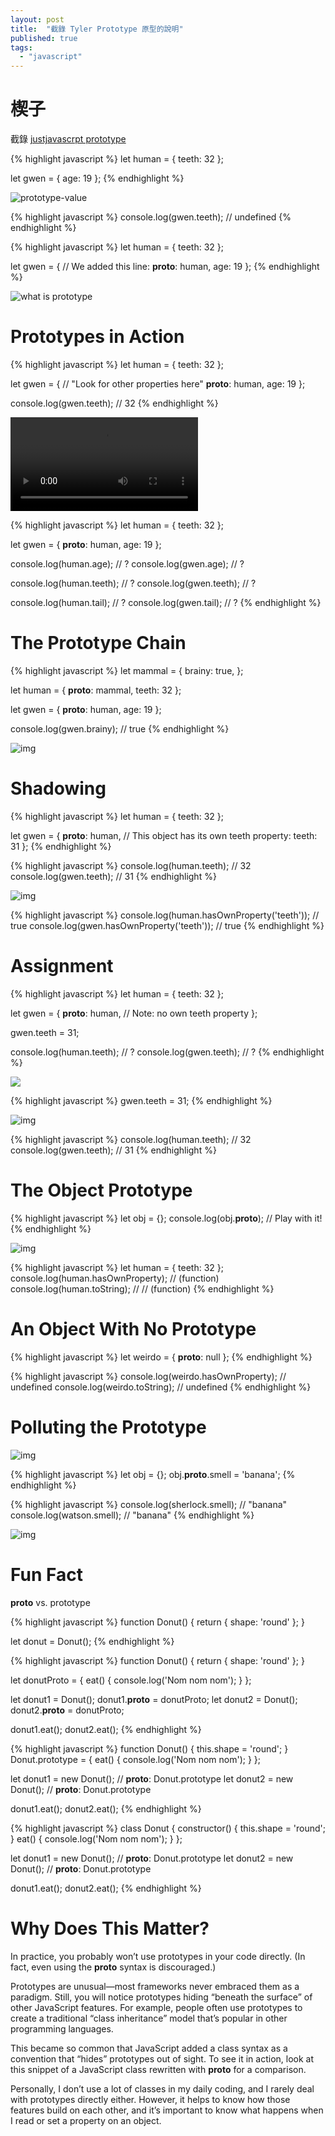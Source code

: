 ```yaml
---
layout: post
title:  "截錄 Tyler Prototype 原型的說明"
published: true
tags: 
  - "javascript"
---
```


# 楔子
截錄 [justjavascrpt prototype](https://justjavascript.com)

{% highlight javascript %}
let human = {
  teeth: 32
};

let gwen = {
  age: 19
};
{% endhighlight %}

![prototype-value](https://res.cloudinary.com/dg3gyk0gu/image/upload/v1590534071/just-javascript-email-images/jj09/prop.png)

{% highlight javascript %}
console.log(gwen.teeth); // undefined
{% endhighlight %}

{% highlight javascript %}
let human = {
  teeth: 32
};

let gwen = {
  // We added this line:
  __proto__: human,
  age: 19
};
{% endhighlight %}

![what is prototype](https://res.cloudinary.com/dg3gyk0gu/image/upload/v1590534071/just-javascript-email-images/jj09/proto.png)

# Prototypes in Action

{% highlight javascript %}
let human = {
  teeth: 32
};

let gwen = {
  // "Look for other properties here"
  __proto__: human,
  age: 19
};

console.log(gwen.teeth); // 32
{% endhighlight %}

![video](https://res.cloudinary.com/dg3gyk0gu/video/upload/f_auto/just-javascript-email-images/jj09/proto_anim-mp4.mp4)

{% highlight javascript %}
let human = {
  teeth: 32
};

let gwen = {
  __proto__: human,
  age: 19
};

console.log(human.age); // ?
console.log(gwen.age); // ?

console.log(human.teeth); // ?
console.log(gwen.teeth); // ?

console.log(human.tail); // ?
console.log(gwen.tail); // ?
{% endhighlight %}

# The Prototype Chain

{% highlight javascript %}
let mammal = {
  brainy: true,
};

let human = {
  __proto__: mammal,
  teeth: 32
};

let gwen = {
  __proto__: human,
  age: 19
};

console.log(gwen.brainy); // true
{% endhighlight %}

![img](https://res.cloudinary.com/dg3gyk0gu/image/upload/v1590534071/just-javascript-email-images/jj09/protochain.png)

# Shadowing

{% highlight javascript %}
let human = {
  teeth: 32
};

let gwen = {
  __proto__: human,
  // This object has its own teeth property:
  teeth: 31
};
{% endhighlight %}

{% highlight javascript %}
console.log(human.teeth); // 32
console.log(gwen.teeth); // 31
{% endhighlight %}

![img](https://res.cloudinary.com/dg3gyk0gu/image/upload/v1590534072/just-javascript-email-images/jj09/shadowing.png)

{% highlight javascript %}
console.log(human.hasOwnProperty('teeth')); // true
console.log(gwen.hasOwnProperty('teeth')); // true
{% endhighlight %}

# Assignment

{% highlight javascript %}
let human = {
  teeth: 32
};

let gwen = {
  __proto__: human,
  // Note: no own teeth property
};

gwen.teeth = 31;

console.log(human.teeth); // ?
console.log(gwen.teeth); // ?
{% endhighlight %}

![](https://res.cloudinary.com/dg3gyk0gu/image/upload/v1590534072/just-javascript-email-images/jj09/step1.png)

{% highlight javascript %}
gwen.teeth = 31;
{% endhighlight %}

![img](https://res.cloudinary.com/dg3gyk0gu/image/upload/v1590534072/just-javascript-email-images/jj09/step2.png)

{% highlight javascript %}
console.log(human.teeth); // 32
console.log(gwen.teeth); // 31
{% endhighlight %}

# The Object Prototype

{% highlight javascript %}
let obj = {};
console.log(obj.__proto__); // Play with it!
{% endhighlight %}

![img](https://res.cloudinary.com/dg3gyk0gu/image/upload/v1590534071/just-javascript-email-images/jj09/root1.png)

{% highlight javascript %}
let human = {
  teeth: 32
};
console.log(human.hasOwnProperty); // (function)
console.log(human.toString); // // (function)
{% endhighlight %}

# An Object With No Prototype

{% highlight javascript %}
let weirdo = {
  __proto__: null
};
{% endhighlight %}

{% highlight javascript %}
console.log(weirdo.hasOwnProperty); // undefined
console.log(weirdo.toString); // undefined
{% endhighlight %}

# Polluting the Prototype

![img](https://res.cloudinary.com/dg3gyk0gu/image/upload/v1590534072/just-javascript-email-images/jj09/root2.png)

{% highlight javascript %}
let obj = {};
obj.__proto__.smell = 'banana';
{% endhighlight %}

{% highlight javascript %}
console.log(sherlock.smell); // "banana"
console.log(watson.smell); // "banana"
{% endhighlight %}

![img](https://res.cloudinary.com/dg3gyk0gu/image/upload/v1590534071/just-javascript-email-images/jj09/pollution.png)

# Fun Fact

__proto__ vs. prototype

{% highlight javascript %}
function Donut() {
  return { shape: 'round' };
}

let donut = Donut();
{% endhighlight %}

{% highlight javascript %}
function Donut() {
  return { shape: 'round' };
}

let donutProto = {
  eat() {
    console.log('Nom nom nom');
  }
};

let donut1 = Donut();
donut1.__proto__ = donutProto;
let donut2 = Donut();
donut2.__proto__ = donutProto;

donut1.eat();
donut2.eat();
{% endhighlight %}

{% highlight javascript %}
function Donut() {
  this.shape = 'round';
}
Donut.prototype = {
  eat() {
    console.log('Nom nom nom');
  }
};

let donut1 = new Donut(); // __proto__: Donut.prototype
let donut2 = new Donut(); // __proto__: Donut.prototype

donut1.eat();
donut2.eat();
{% endhighlight %}

{% highlight javascript %}
class Donut {
  constructor() {
    this.shape = 'round';
  }
  eat() {
    console.log('Nom nom nom');
  }
};

let donut1 = new Donut(); // __proto__: Donut.prototype
let donut2 = new Donut(); // __proto__: Donut.prototype

donut1.eat();
donut2.eat();
{% endhighlight %}

# Why Does This Matter?
In practice, you probably won’t use prototypes in your code directly. (In fact, even using the __proto__ syntax is discouraged.)

Prototypes are unusual—most frameworks never embraced them as a paradigm. Still, you will notice prototypes hiding “beneath the surface” of other JavaScript features. For example, people often use prototypes to create a traditional “class inheritance” model that’s popular in other programming languages.

This became so common that JavaScript added a class syntax as a convention that “hides” prototypes out of sight. To see it in action, look at this snippet of a JavaScript class rewritten with __proto__ for a comparison.

Personally, I don’t use a lot of classes in my daily coding, and I rarely deal with prototypes directly either. However, it helps to know how those features build on each other, and it’s important to know what happens when I read or set a property on an object.

